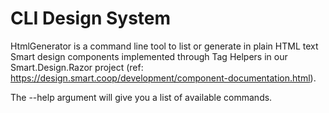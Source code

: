 # CLI Design System

HtmlGenerator is a command line tool to list or generate in plain HTML text Smart design components implemented through Tag Helpers in our Smart.Design.Razor project (ref: https://design.smart.coop/development/component-documentation.html).

The --help argument will give you a list of available commands.
